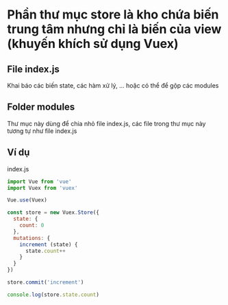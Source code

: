# Phần thư mục store là kho chứa biến trung tâm nhưng chỉ là biến của view (khuyến khích sử dụng Vuex)

## File index.js
Khai báo các biến state, các hàm xử lý, ... hoặc có thể để gộp các modules

## Folder modules
Thư mục này dùng để chia nhỏ file index.js, các file trong thư mục này tương tự như file index.js

## Ví dụ
index.js
```js
import Vue from 'vue'
import Vuex from 'vuex'

Vue.use(Vuex)

const store = new Vuex.Store({
  state: {
    count: 0
  },
  mutations: {
    increment (state) {
      state.count++
    }
  }
})
```
```js
store.commit('increment')

console.log(store.state.count)
```